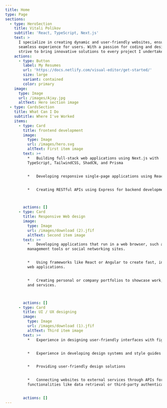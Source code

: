 ```yaml
---
title: Home
type: Page
sections:
  - type: HeroSection
    title: Vitali Polikov
    subtitle: 'React, TypeScript, Next.js'
    text: >
      I specialize in creating dynamic and user-friendly websites, ensuring a
      seamless experience for users. With a passion for coding and design, I
      strive to bring innovative solutions to every project I undertake.
    actions:
      - type: Button
        label: My Resumes
        url: 'https://docs.netlify.com/visual-editor/get-started/'
        size: large
        variant: contained
        color: primary
    image:
      type: Image
      url: /images/Ajay.jpg
      altText: Hero section image
  - type: CardsSection
    title: What Can I Do
    subtitle: Where I've Worked
    items:
      - type: Card
        title: frontend development
        image:
          type: Image
          url: /images/hero.svg
          altText: First item image
        text: >+
          *   Building full-stack web applications using Next.js with
          TypeScript, TailwindCSS, ShadCN, and Prisma


          *   Developing responsive single-page applications using React.js


          *   Creating RESTful APIs using Express for backend development



        actions: []
      - type: Card
        title: Responsive Web design
        image:
          type: Image
          url: /images/download (2).jfif
          altText: Second item image
        text: >+
          *   Developing applications that run in a web browser, such as project
          management tools or social networking sites.


          *   Using frameworks like React or Angular to create fast, interactive
          web applications.


          *   Creating personal or company portfolios to showcase work, skills,
          and services.



        actions: []
      - type: Card
        title: UI / UX designing
        image:
          type: Image
          url: /images/download (1).jfif
          altText: Third item image
        text: >+
          *   Experience in designing user-friendly interfaces with figma


          *   Experience in developing design systems and style guides


          *   Providing user-friendly design solutions


          *   Connecting websites to external services through APIs for
          functionalities like data retrieval or third-party authentication.


        actions: []
---
```

